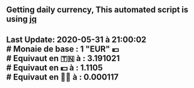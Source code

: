## Getting daily currency, This automated script is using [jq](https://stedolan.github.io/jq/)
## Last Update:  2020-05-31 à 21:00:02 </br># Monaie de base : 1 "EUR" 💶 </br> # Equivaut en 🇹🇳 à :  3.191021 </br> # Equivaut en 💵 à : 1.1105</br> # Equivaut en 🐱‍💻 à :  0.000117
